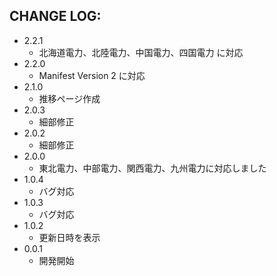 CHANGE LOG:
-----------

- 2.2.1
  - 北海道電力、北陸電力、中国電力、四国電力 に対応 
- 2.2.0
  - Manifest Version 2 に対応 
- 2.1.0
  - 推移ページ作成 
- 2.0.3
  - 細部修正
- 2.0.2
  - 細部修正
- 2.0.0
  - 東北電力、中部電力、関西電力、九州電力に対応しました
- 1.0.4
  - バグ対応
- 1.0.3
  - バグ対応
- 1.0.2
  - 更新日時を表示
- 0.0.1
  - 開発開始

